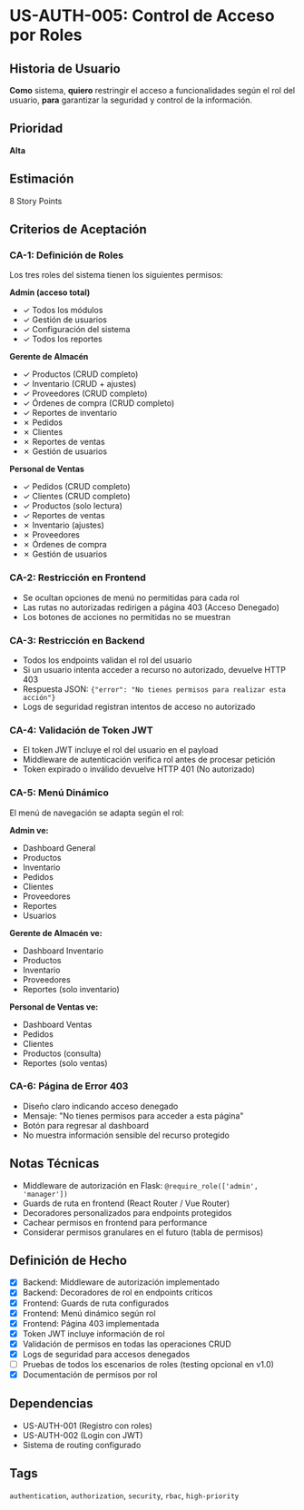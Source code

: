# US-AUTH-005: Control de Acceso por Roles

## Historia de Usuario
**Como** sistema,
**quiero** restringir el acceso a funcionalidades según el rol del usuario,
**para** garantizar la seguridad y control de la información.

## Prioridad
**Alta**

## Estimación
8 Story Points

## Criterios de Aceptación

### CA-1: Definición de Roles
Los tres roles del sistema tienen los siguientes permisos:

**Admin (acceso total)**
- ✓ Todos los módulos
- ✓ Gestión de usuarios
- ✓ Configuración del sistema
- ✓ Todos los reportes

**Gerente de Almacén**
- ✓ Productos (CRUD completo)
- ✓ Inventario (CRUD + ajustes)
- ✓ Proveedores (CRUD completo)
- ✓ Órdenes de compra (CRUD completo)
- ✓ Reportes de inventario
- ✗ Pedidos
- ✗ Clientes
- ✗ Reportes de ventas
- ✗ Gestión de usuarios

**Personal de Ventas**
- ✓ Pedidos (CRUD completo)
- ✓ Clientes (CRUD completo)
- ✓ Productos (solo lectura)
- ✓ Reportes de ventas
- ✗ Inventario (ajustes)
- ✗ Proveedores
- ✗ Órdenes de compra
- ✗ Gestión de usuarios

### CA-2: Restricción en Frontend
- Se ocultan opciones de menú no permitidas para cada rol
- Las rutas no autorizadas redirigen a página 403 (Acceso Denegado)
- Los botones de acciones no permitidas no se muestran

### CA-3: Restricción en Backend
- Todos los endpoints validan el rol del usuario
- Si un usuario intenta acceder a recurso no autorizado, devuelve HTTP 403
- Respuesta JSON: `{"error": "No tienes permisos para realizar esta acción"}`
- Logs de seguridad registran intentos de acceso no autorizado

### CA-4: Validación de Token JWT
- El token JWT incluye el rol del usuario en el payload
- Middleware de autenticación verifica rol antes de procesar petición
- Token expirado o inválido devuelve HTTP 401 (No autorizado)

### CA-5: Menú Dinámico
El menú de navegación se adapta según el rol:

**Admin ve:**
- Dashboard General
- Productos
- Inventario
- Pedidos
- Clientes
- Proveedores
- Reportes
- Usuarios

**Gerente de Almacén ve:**
- Dashboard Inventario
- Productos
- Inventario
- Proveedores
- Reportes (solo inventario)

**Personal de Ventas ve:**
- Dashboard Ventas
- Pedidos
- Clientes
- Productos (consulta)
- Reportes (solo ventas)

### CA-6: Página de Error 403
- Diseño claro indicando acceso denegado
- Mensaje: "No tienes permisos para acceder a esta página"
- Botón para regresar al dashboard
- No muestra información sensible del recurso protegido

## Notas Técnicas
- Middleware de autorización en Flask: `@require_role(['admin', 'manager'])`
- Guards de ruta en frontend (React Router / Vue Router)
- Decoradores personalizados para endpoints protegidos
- Cachear permisos en frontend para performance
- Considerar permisos granulares en el futuro (tabla de permisos)

## Definición de Hecho
- [x] Backend: Middleware de autorización implementado
- [x] Backend: Decoradores de rol en endpoints críticos
- [x] Frontend: Guards de ruta configurados
- [x] Frontend: Menú dinámico según rol
- [x] Frontend: Página 403 implementada
- [x] Token JWT incluye información de rol
- [x] Validación de permisos en todas las operaciones CRUD
- [x] Logs de seguridad para accesos denegados
- [ ] Pruebas de todos los escenarios de roles (testing opcional en v1.0)
- [x] Documentación de permisos por rol

## Dependencias
- US-AUTH-001 (Registro con roles)
- US-AUTH-002 (Login con JWT)
- Sistema de routing configurado

## Tags
`authentication`, `authorization`, `security`, `rbac`, `high-priority`
